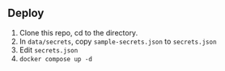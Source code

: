 
## Deploy

1. Clone this repo, cd to the directory.
2. In `data/secrets`, copy `sample-secrets.json` to `secrets.json`
3. Edit `secrets.json`
4. `docker compose up -d`

